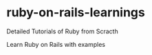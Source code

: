# ruby-on-rails-learnings
Detailed Tutorials of Ruby from Scracth

Learn Ruby on Rails with examples
